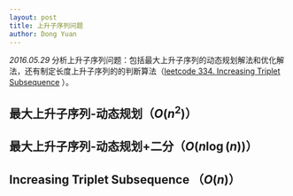 ```yaml
---
layout: post
title: 上升子序列问题
author: Dong Yuan
---
```

_2016.05.29_
分析上升子序列问题：包括最大上升子序列的动态规划解法和优化解法，还有制定长度上升子序列的的判断算法（[leetcode 334. Increasing Triplet Subsequence][1] ）。


## 最大上升子序列-动态规划（$O(n^2)$）

## 最大上升子序列-动态规划+二分（$O(n\log(n))$）

## Increasing Triplet Subsequence （$O(n)$）


<script type="text/javascript" src="https://cdn.mathjax.org/mathjax/latest/MathJax.js?config=TeX-AMS_HTML"></script>

[1]:https://leetcode.com/problems/increasing-triplet-subsequence/